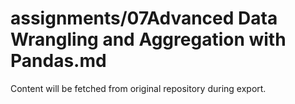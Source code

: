 # assignments/07Advanced Data Wrangling and Aggregation with Pandas.md

Content will be fetched from original repository during export.